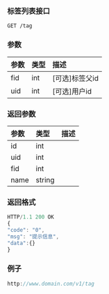 ### 标签列表接口

```
GET /tag
```

### 参数

| **参数** | **类型** | **描述** |
| :--- | :--- | :--- |
| fid | int | \[可选\]标签父id |
| uid | int | \[可选\]用户id |

### 返回参数

| **参数** | **类型** | **描述** |
| :--- | :--- | :--- |
| id | int |  |
| uid | int |  |
| fid | int |  |
| name | string |  |

### 返回格式

```js
HTTP/1.1 200 OK
{
"code": "0",
"msg": "提示信息",
"data":{}
}
```

### 例子

```js
http://www.domain.com/v1/tag
```



